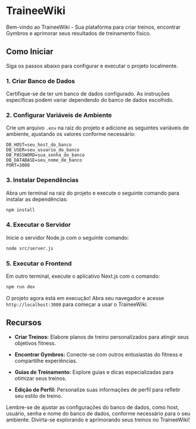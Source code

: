 # TraineeWiki

Bem-vindo ao TraineeWiki - Sua plataforma para criar treinos, encontrar Gymbros e aprimorar seus resultados de treinamento físico.

## Como Iniciar

Siga os passos abaixo para configurar e executar o projeto localmente.

### 1. Criar Banco de Dados

Certifique-se de ter um banco de dados configurado. As instruções específicas podem variar dependendo do banco de dados escolhido.

### 2. Configurar Variáveis de Ambiente

Crie um arquivo `.env` na raiz do projeto e adicione as seguintes variáveis de ambiente, ajustando os valores conforme necessário:

```env
DB_HOST=seu_host_do_banco
DB_USER=seu_usuario_do_banco
DB_PASSWORD=sua_senha_do_banco
DB_DATABASE=seu_nome_de_banco
PORT=3000
```

### 3. Instalar Dependências

Abra um terminal na raiz do projeto e execute o seguinte comando para instalar as dependências:

```bash
npm install
```

### 4. Executar o Servidor

Inicie o servidor Node.js com o seguinte comando:

```bash
node src/server.js
```

### 5. Executar o Frontend

Em outro terminal, execute o aplicativo Next.js com o comando:

```bash
npm run dev
```

O projeto agora está em execução! Abra seu navegador e acesse `http://localhost:3000` para começar a usar o TraineeWiki.

## Recursos

- **Criar Treinos:** Elabore planos de treino personalizados para atingir seus objetivos fitness.

- **Encontrar Gymbros:** Conecte-se com outros entusiastas do fitness e compartilhe experiências.

- **Guias de Treinamento:** Explore guias e dicas especializadas para otimizar seus treinos.

- **Edição de Perfil:** Personalize suas informações de perfil para refletir seu estilo de treino.

Lembre-se de ajustar as configurações do banco de dados, como host, usuário, senha e nome do banco de dados, conforme necessário para o seu ambiente. Divirta-se explorando e aprimorando seus treinos no TraineeWiki!
